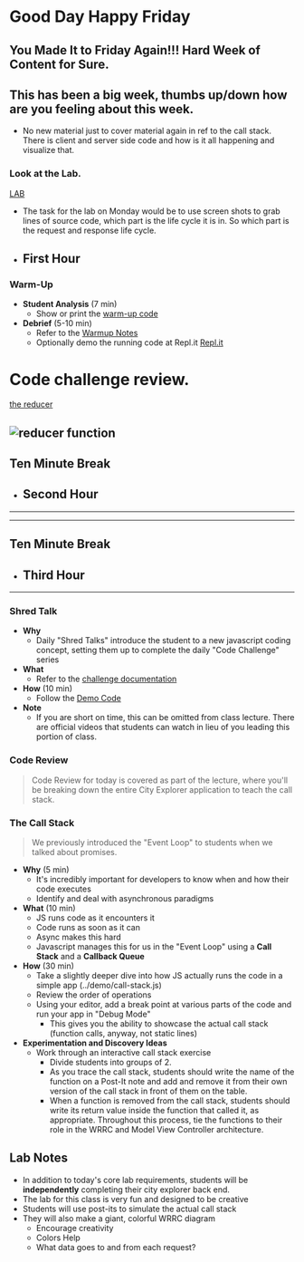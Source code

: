 # Good Day Happy Friday
**You Made It to Friday Again!!! Hard Week of Content for Sure.**
--- 
## This has been a big week, thumbs up/down how are you feeling about this week.
- No new material just to cover material again in ref to the call stack. There is client and server side code and how is it all happening and visualize that. 
### Look at the Lab. 
[LAB](https://github.com/DeltaVCode/cedarrapids-301d6/tree/master/class-10/lab)
- The task for the lab on Monday would be to use screen shots to grab lines of source code, which part is the life cycle it is in. So which part is the request and response life cycle.

- ## First Hour
### Warm-Up

- **Student Analysis** (7 min)
  - Show or print the [warm-up code](https://github.com/codefellows/code-301-guide/blob/master/curriculum/class-10/warm-up/warm-up.md)
- **Debrief** (5-10 min)
  - Refer to the [Warmup Notes](https://github.com/codefellows/code-301-guide/blob/master/curriculum/class-10/warm-up/NOTES.md)
  - Optionally demo the running code at Repl.it
  [Repl.it](https://repl.it/@tektechnologies/301-class-10-code-review#index.js)

# Code challenge review. 
  [the reducer](https://github.com/codefellows/code-301-guide/tree/master/curriculum/class-09/challenges)

![reducer function](/week_3/reducefunction.png)
---
## Ten Minute Break
- ## Second Hour
---

---
## Ten Minute Break
- ## Third Hour
---




### Shred Talk

- **Why**
  - Daily "Shred Talks" introduce the student to a new javascript coding concept, setting them up to complete the daily "Code Challenge" series
- **What**
  - Refer to the [challenge documentation](../challenges/README.md)
- **How** (10 min)
  - Follow the [Demo Code](../challenges/DEMO.md)
- **Note**
  - If you are short on time, this can be omitted from class lecture. There are official videos that students can watch in lieu of you leading this portion of class.

### Code Review

> Code Review for today is covered as part of the lecture, where you'll be breaking down the entire City Explorer application to teach the call stack.

### The Call Stack

> We previously introduced the "Event Loop" to students when we talked about promises.

- **Why** (5 min)
  - It's incredibly important for developers to know when and how their code executes
  - Identify and deal with asynchronous paradigms
- **What** (10 min)
  - JS runs code as it encounters it
  - Code runs as soon as it can
  - Async makes this hard
  - Javascript manages this for us in the "Event Loop" using a **Call Stack** and a **Callback Queue**
- **How** (30 min)
  - Take a slightly deeper dive into how JS actually runs the code in a simple app (../demo/call-stack.js)
  - Review the order of operations
  - Using your editor, add a break point at various parts of the code and run your app in "Debug Mode"
    - This gives you the ability to showcase the actual call stack (function calls, anyway, not static lines)
- **Experimentation and Discovery Ideas**
  - Work through an interactive call stack exercise
    - Divide students into groups of 2.
    - As you trace the call stack, students should write the name of the function on a Post-It note and add and remove it from their own version of the call stack in front of them on the table.
    - When a function is removed from the call stack, students should write its return value inside the function that called it, as appropriate.
    Throughout this process, tie the functions to their role in the WRRC and Model View Controller architecture.

## Lab Notes

- In addition to today's core lab requirements, students will be **independently** completing their city explorer back end.
- The lab for this class is very fun and designed to be creative
- Students will use post-its to simulate the actual call stack
- They will also make a giant, colorful WRRC diagram
  - Encourage creativity
  - Colors Help
  - What data goes to and from each request?
